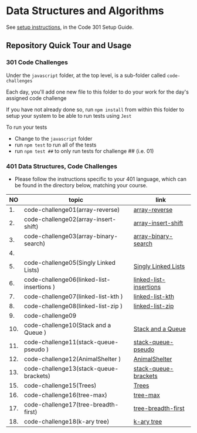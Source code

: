 # Data Structures and Algorithms

See [setup instructions](https://codefellows.github.io/setup-guide/code-301/3-code-challenges), in the Code 301 Setup Guide.

## Repository Quick Tour and Usage

### 301 Code Challenges

Under the `javascript` folder, at the top level, is a sub-folder called `code-challenges`

Each day, you'll add one new file to this folder to do your work for the day's assigned code challenge

If you have not already done so, run `npm install` from within this folder to setup your system to be able to run tests using `Jest`

To run your tests

- Change to the `javascript` folder
- run `npm test` to run all of the tests
- run `npm test ##` to only run tests for challenge ## (i.e. 01)

### 401 Data Structures, Code Challenges

- Please follow the instructions specific to your 401 language, which can be 
found in the directory below, matching your course.


|  NO  |topic            |  link             |
|  -  | - | - |
| 1.  | code-challenge01(array-reverse) | [array-reverse](https://github.com/marwanrawshedh/data-structures-and-algorithms/blob/main/javascript-401/code-challenge01/README.md) |
| 2.  | code-challenge02(array-insert-shift) |  [array-insert-shift](https://github.com/marwanrawshedh/data-structures-and-algorithms/blob/main/javascript-401/code-challenge02/README.md) |
| 3.  | code-challenge03(array-binary-search)  | [array-binary-search](https://github.com/marwanrawshedh/data-structures-and-algorithms/blob/main/javascript-401/code-challenge03/README.md)  |
| 4.  |   |   |
| 5.  |  code-challenge05(Singly Linked Lists) | [Singly Linked Lists](https://github.com/marwanrawshedh/data-structures-and-algorithms/blob/main/javascript-401/code-challenge05/README.md)  |
| 6.  | code-challenge06(linked-list-insertions ) | [linked-list-insertions](https://github.com/marwanrawshedh/data-structures-and-algorithms/blob/main/javascript-401/code-challenge06/README.md)   |
| 7.  | code-challenge07(linked-list-kth ) | [linked-list-kth](https://github.com/marwanrawshedh/data-structures-and-algorithms/blob/main/javascript-401/code-challenge07/README.md)   |
| 8.  | code-challenge08(linked-list-zip ) | [linked-list-zip](https://github.com/marwanrawshedh/data-structures-and-algorithms/blob/main/javascript-401/code-challenge08/README.md)   |
| 9.  | code-challenge09 |    |
| 10.  | code-challenge10(Stack and a Queue ) | [Stack and a Queue](https://github.com/marwanrawshedh/data-structures-and-algorithms/blob/main/javascript-401/code-challenge10/README.md)   |
| 11.  | code-challenge11(stack-queue-pseudo ) | [stack-queue-pseudo](https://github.com/marwanrawshedh/data-structures-and-algorithms/blob/main/javascript-401/code-challenge11/README.md)   |
| 12.  | code-challenge12(AnimalShelter ) | [AnimalShelter](https://github.com/marwanrawshedh/data-structures-and-algorithms/blob/main/javascript-401/code-challenge12/README.md)   |
| 13.  | code-challenge13(stack-queue-brackets) | [stack-queue-brackets](https://github.com/marwanrawshedh/data-structures-and-algorithms/blob/main/javascript-401/code-challenge13/README.md)   |
| 15.  | code-challenge15(Trees) | [Trees](https://github.com/marwanrawshedh/data-structures-and-algorithms/blob/main/javascript-401/code-challenge15/README.md)   |
| 16.  | code-challenge16(tree-max) | [tree-max](https://github.com/marwanrawshedh/data-structures-and-algorithms/blob/main/javascript-401/code-challenge16/README.md)   |
| 17.  | code-challenge17(tree-breadth-first) | [tree-breadth-first](https://github.com/marwanrawshedh/data-structures-and-algorithms/blob/main/javascript-401/code-challenge17/README.md)   |
| 18.  | code-challenge18(k-ary tree) | [k-ary tree](https://github.com/marwanrawshedh/data-structures-and-algorithms/blob/main/javascript-401/code-challenge18/README.md)   |

